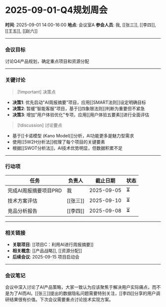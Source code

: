 # 2025-09-01-Q4规划周会

**时间**: 2025-09-01 14:00-16:00
**地点**: 会议室A
**参会人员**: 我, [[张三]], [[李四]], [[王五]], [[赵六]]

---

### 会议目标

讨论Q4产品规划，确定重点项目和资源分配

---

### 关键讨论

> [!important] 决策点
- **决策1**: 优先启动"AI周报摘要"项目，应用[[SMART法则]]设定明确目标
- **决策2**: 暂缓"智能客服"项目，基于[[四象限法则]]判断为重要但不紧急
- **决策3**: 增加"用户体验优化"专项，应用[[用户体验五要素]]进行全面评估

> [!discussion] 讨论要点
- 基于[[卡诺模型 (Kano Model)]]分析，AI功能更多是魅力型需求
- 使用[[5W2H分析法]]梳理了每个项目的关键要素
- 根据[[SWOT分析法]]，AI技术优势明显，但数据积累不足

---

### 行动项

| 任务 | 负责人 | 截止日期 | 状态 |
|------|--------|----------|------|
| 完成AI周报摘要项目PRD | 我 | 2025-09-05 | ⏳ |
| 技术方案评估 | [[张三]] | 2025-09-10 | ⏳ |
| 竞品分析报告 | [[李四]] | 2025-09-08 | ⏳ |

---

### 相关链接

- **关联项目**: [[项目C：利用AI进行周报摘要]]
- **相关概念**: [[产品战略]], [[资源分配]]
- **后续会议**: 2025-09-15 项目启动会

---

### 会议笔记

会议中深入讨论了AI产品策略，大家一致认为应该聚焦于解决用户实际痛点，而不是为了AI而AI。[[张三]]提出的数据隐私问题需要特别关注，[[李四]]分享的用户调研结果很有价值。下次会议需要重点讨论技术实现方案。
